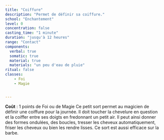 ```yaml
---
title: "Coiffure"
description: "Permet de définir sa coiffure."
school: "Enchantement"
level: 0
concentration: false
casting_time: "1 minute"
duration: "jusqu'à 12 heures"
range: "Contact"
components:
  verbal: true
  somatic: true
  material: true
  materials: "un peu d'eau de pluie"
ritual: false
classes:
    - Foi
    - Magie


---
```

**Coût** : 1 points de Foi ou de Magie
Ce petit sort permet au magicien de définir une coiffure pour la journée.
Il doit toucher la chevelure en question et la coiffer entre ses doigts en fredonnant un petit air. Il peut ainsi donner des formes ondulées, des boucles, tresser les cheveux automatiquement, friser les cheveux ou bien les rendre lisses. Ce sort est aussi efficace sur la barbe.
